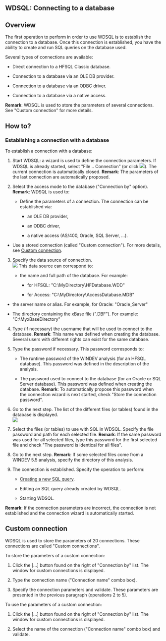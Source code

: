 


## WDSQL: Connecting to a database
			



<a name="NOTE1"></a>
<a name="NOTE1_1"></a>


## Overview
<a name="overview_ELTTEXTE000165"></a>
The first operation to perform in order to use WDSQL is to establish the connection to a database. Once this connection is established, you have the ability to create and run SQL queries on the database used.

Several types of connections are available:

- Direct connection to a HFSQL Classic database.

- Connection to a database via an OLE DB provider.

- Connection to a database via an ODBC driver.

- Connection to a database via a native access.




**Remark**: WDSQL is used to store the parameters of several connections. See "Custom connection" for more details.



<a name="NOTE2"></a>
<a name="NOTE2_1"></a>


## How to?
<a name="how_ELTTEXTE000195"></a>


### Establishing a connection with a database
<a name="establishing_connection_with_database_ELTPARAGRAPHE000029"></a>

To establish a connection with a database:

1. Start WDSQL: a wizard is used to define the connection parameters. 
	If WDSQL is already started, select "File .. Connection" (or click ![](https://doc.pcsoft.fr/en-US/images/image.awp?langid=3&name=WDSQL%20-%20HC%20N%B0001%201.gif)). The current connection is automatically closed. 
	**Remark**: The parameters of the last connection are automatically proposed.

2. Select the access mode to the database ("Connection by" option).
	**Remark**: WDSQL is used to:

	- Define the parameters of a connection. The connection can be established via:

		- an OLE DB provider,

		- an ODBC driver,

		- a native access (AS/400, Oracle, SQL Server, ...).




- Use a stored connection (called "Custom connection"). For more details, see [Custom connection](#NOTE3_1).

3. Specify the data source of connection. <br>![](https://doc.pcsoft.fr/en-US/images/image.awp?langid=3&name=WDSQL%20-%20HC%20N%B0002.gif&type=thumb)
This data source can correspond to:

	- the name and full path of the database. 
			For example:

		- for HFSQL: "C:\\MyDirectory\\HFDatabase.WDD"

		- for Access: "C:\\MyDirectory\\AccessDatabase.MDB"




- the server name or alias.
			For example, for Oracle: "Oracle_Server"

- The directory containing the xBase file (".DBF").
			For example: "C:\\MyxBaseDirectory"

4. Type (if necessary) the username that will be used to connect to the database. 
	**Remark**: This name was defined when creating the database. Several users with different rights can exist for the same database.

5. Type the password if necessary. This password corresponds to:

	- The runtime password of the WINDEV analysis (for an HFSQL database). This password was defined in the description of the analysis.

	- The password used to connect to the database (for an Oracle or SQL Server database). This password was defined when creating the database.
			**Remark**: To automatically propose this password when the connection wizard is next started, check "Store the connection password".




6. Go to the next step. The list of the different files (or tables) found in the database is displayed.<br>![](https://doc.pcsoft.fr/en-US/images/image.awp?langid=3&name=WDSQL%20-%20HC%20N%B0003.gif&type=thumb)


7. Select the files (or tables) to use with SQL in WDSQL. Specify the file password and path for each selected file. 
	**Remark**: If the same password was used for all selected files, type this password for the first selected file and check "The password is identical for all files".

8. Go to the next step. 
	**Remark**: If some selected files come from a WINDEV 5.5 analysis, specify the directory of this analysis.

9. The connection is established. Specify the operation to perform:

	- [Creating a new SQL query](../WDSQL/3521008.md).

	- Editing an SQL query already created by WDSQL.

	- Starting WDSQL.







**Remark**: If the connection parameters are incorrect, the connection is not established and the connection wizard is automatically started.

<a name="NOTE3"></a>
<a name="NOTE3_1"></a>


## Custom connection
<a name="custom_connection_ELTTEXTE000219"></a>
WDSQL is used to store the parameters of 20 connections. These connections are called "Custom connections".

To store the parameters of a custom connection:

1. Click the [...] button found on the right of "Connection by" list. The window for custom connections is displayed.

2. Type the connection name ("Connection name" combo box).

3. Specify the connection parameters and validate. These parameters are presented in the previous paragraph (operations 2 to 5).




To use the parameters of a custom connection:

1. Click the [...] button found on the right of "Connection by" list. The window for custom connections is displayed.

2. Select the name of the connection ("Connection name" combo box) and validate.





